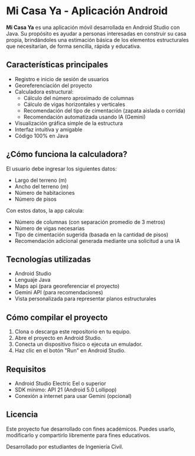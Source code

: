 # Mi Casa Ya - Aplicación Android

**Mi Casa Ya** es una aplicación móvil desarrollada en Android Studio con Java. Su propósito es ayudar a personas interesadas en construir su casa propia, brindándoles una estimación básica de los elementos estructurales que necesitarían, de forma sencilla, rápida y educativa.

## Características principales

- Registro e inicio de sesión de usuarios
- Georeferenciación del proyecto
- Calculadora estructural:
  - Cálculo del número aproximado de columnas
  - Cálculo de vigas horizontales y verticales
  - Recomendación del tipo de cimentación (zapata aislada o corrida)
  - Recomendación automatizada usando IA (Gemini)
- Visualización gráfica simple de la estructura
- Interfaz intuitiva y amigable
- Código 100% en Java

## ¿Cómo funciona la calculadora?

El usuario debe ingresar los siguientes datos:

- Largo del terreno (m)
- Ancho del terreno (m)
- Número de habitaciones
- Número de pisos

Con estos datos, la app calcula:

- Número de columnas (con separación promedio de 3 metros)
- Número de vigas necesarias
- Tipo de cimentación sugerida (basada en la cantidad de pisos)
- Recomendación adicional generada mediante una solicitud a una IA

## Tecnologías utilizadas

- Android Studio
- Lenguaje Java
- Maps api (para georeferenciar el proyecto)
- Gemini API (para recomendaciones)
- Vista personalizada para representar planos estructurales

## Cómo compilar el proyecto

1. Clona o descarga este repositorio en tu equipo.
2. Abre el proyecto en Android Studio.
3. Conecta un dispositivo físico o ejecuta un emulador.
4. Haz clic en el botón "Run" en Android Studio.

## Requisitos

- Android Studio Electric Eel o superior
- SDK mínimo: API 21 (Android 5.0 Lollipop)
- Conexión a internet para usar Gemini (opcional)

## Licencia

Este proyecto fue desarrollado con fines académicos. Puedes usarlo, modificarlo y compartirlo libremente para fines educativos.

Desarrollado por estudiantes de Ingeniería Civil.
